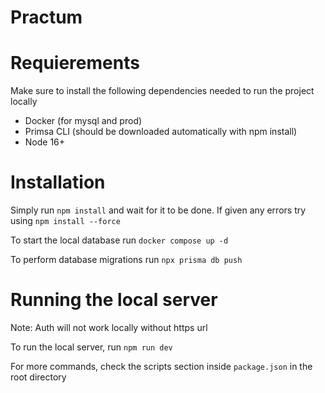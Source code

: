 # Practum

# Requierements

Make sure to install the following dependencies needed to run the project locally

* Docker (for mysql and prod)
* Primsa CLI (should be downloaded automatically with npm install)
* Node 16+

# Installation

 Simply run ```npm install``` and wait for it to be done. If given any errors try using ```npm install --force```

To start the local database run `docker compose up -d`

To perform database migrations run `npx prisma db push`


# Running the local server

Note: Auth will not work locally without https url

To run the local server, run `npm run dev`

For more commands, check the scripts section inside `package.json` in the root directory


